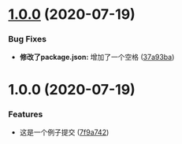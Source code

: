 # [1.0.0](https://github.com/dericktang/test-commit-changelog/compare/v1.0.1...v1.0.0) (2020-07-19)


### Bug Fixes

* **修改了package.json:** 增加了一个空格 ([37a93ba](https://github.com/dericktang/test-commit-changelog/commit/37a93ba517454ceb27506d774d3560514eb4b224))



# 1.0.0 (2020-07-19)


### Features

* 这是一个例子提交 ([7f9a742](https://github.com/dericktang/test-commit-changelog/commit/7f9a74280198d8fef53d9808e246da1d250a655c))



